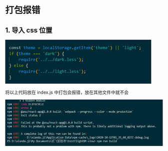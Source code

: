 # 打包报错

## 1. 导入 css 位置

![](img/css%E4%BD%8D%E7%BD%AE.png)

将以上代码放在 index.js 中打包会报错，放在其他文件中就不会

![](img/%E6%89%93%E5%8C%85%E6%8A%A5%E9%94%99%E4%BB%A3%E7%A0%8101.png)
